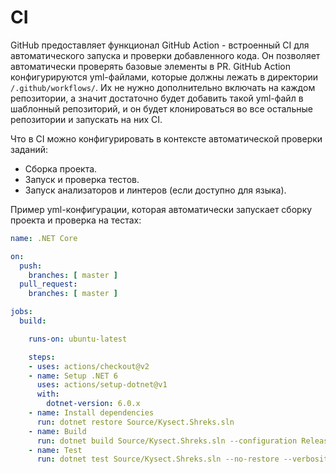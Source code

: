 # CI

GitHub предоставляет функционал GitHub Action - встроенный CI для автоматического запуска и проверки добавленного кода.
Он позволяет автоматически проверять базовые элементы в PR. GitHub Action конфигурируются yml-файлами, которые должны
лежать в директории `/.github/workflows/`. Их не нужно дополнительно включать на каждом репозитории, а значит достаточно
будет добавить такой yml-файл в шаблонный репозиторий, и он будет клонироваться во все остальные репозитории и запускать
на них CI.

Что в CI можно конфигурировать в контексте автоматической проверки заданий:

- Сборка проекта.
- Запуск и проверка тестов.
- Запуск анализаторов и линтеров (если доступно для языка).

Пример yml-конфигурации, которая автоматически запускает сборку проекта и проверка на тестах:

```yml
name: .NET Core

on:
  push:
    branches: [ master ]
  pull_request:
    branches: [ master ]

jobs:
  build:

    runs-on: ubuntu-latest

    steps:
    - uses: actions/checkout@v2
    - name: Setup .NET 6
      uses: actions/setup-dotnet@v1
      with:
        dotnet-version: 6.0.x
    - name: Install dependencies
      run: dotnet restore Source/Kysect.Shreks.sln
    - name: Build
      run: dotnet build Source/Kysect.Shreks.sln --configuration Release --no-restore
    - name: Test
      run: dotnet test Source/Kysect.Shreks.sln --no-restore --verbosity normal
```
